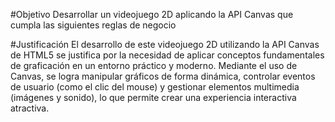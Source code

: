 #Objetivo
Desarrollar un videojuego 2D aplicando la API Canvas que cumpla las siguientes reglas de negocio

#Justificación
El desarrollo de este videojuego 2D utilizando la API Canvas de HTML5 se justifica por la necesidad de aplicar conceptos fundamentales de graficación en un entorno práctico y moderno. Mediante el uso de Canvas, se logra manipular gráficos de forma dinámica, controlar eventos de usuario (como el clic del mouse) y gestionar elementos multimedia (imágenes y sonido), lo que permite crear una experiencia interactiva atractiva.
